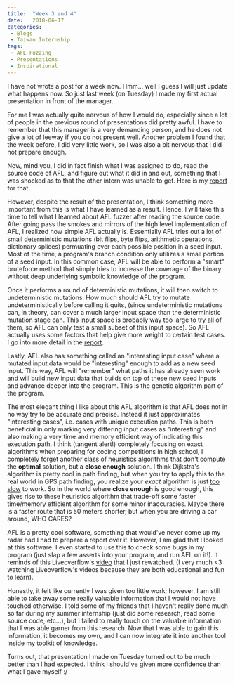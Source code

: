 ```yaml
---
title:  "Week 3 and 4"
date:   2018-06-17
categories:
 - Blogs
 - Taiwan Internship
tags: 
 - AFL Fuzzing
 - Presentations
 - Inspirational
---
```


I have not wrote a post for a week now. Hmm... well I guess I will just update
what happens now. So just last week (on Tuesday) I made my first actual
presentation in front of the manager. 

For me I was actually quite nervous of how I would do, especially since a lot of
people in the previous round of presentations did pretty awful. I have to
remember that this manager is a very demanding person, and he does not give a
lot of leeway if you do not present well. Another problem I found that the week
before, I did very little work, so I was also a bit nervous that I did not
prepare enough. 

Now, mind you, I did in fact finish what I was assigned to do, read the source
code of AFL, and figure out what it did in and out, something that I was shocked
as to that the other intern was unable to get. Here is my [report][1] for that. 

However, despite the result of the presentation, I think something more
important from this is what I have learned as a result. Hence, I will take this
time to tell what I learned about AFL fuzzer after reading the source code.
After going pass the smokes and mirrors of the high level implementation of AFL,
I realized how simple AFL actually is.  Essentially AFL tries out a lot of small
deterministic mutations (bit flips, byte flips, arithmetic operations,
dictionary splices) permuating over each possible position in a seed input. Most
of the time, a program's branch condition only utilizes a small portion of a
seed input. In this common case, AFL will be able to perform a "smart"
bruteforce method that simply tries to increase the coverage of the binary
without deep underlying symbolic knowledge of the program. 

Once it performs a round of deterministic mutations, it will then switch to
undeterministic mutations. How much should AFL try to mutate undeterministically
before calling it quits, (since undeterministic mutations can, in theory, can
cover a much larger input space than the deterministic mutation stage can. This
input space is probably way too large to try all of them, so AFL can only test a
small subset of this input space). So AFL actually uses some factors that help
give more weight to certain test cases. I go into more detail in the
[report][2]. 

Lastly, AFL also has something called an "interesting input case" where a
mutated input data would be "interesting" enough to add as a new seed input.
This way, AFL will "remember" what paths it has already seen work and will build
new input data that builds on top of these new seed inputs and advance deeper
into the program. This is the genetic algorithm part of the program.

The most elegant thing I like about this AFL algorithm is that AFL does not in
no way try to be accurate and precise. Instead it just approximates "interesting
cases", i.e. cases with unique execution paths. This is both beneficial in only
marking very differing input cases as "interesting" and also making a very time
and memory efficient way of indicating this execution path. I think (tangent
alert!) completely focusing on exact algorithms when preparing for coding
competitions in high school, I completely forget another class of heuristics
algorithms that don't compute the **optimal** solution, but a **close enough**
solution. I think Dijkstra's algorithm is pretty cool in path finding, but when
you try to apply this to the real world in GPS path finding, you realize your
*exact* algorithm is just <u>too slow</u> to work. So in the world where **close
enough** is good enough, this gives rise to these heuristics algorithm that
trade-off some faster time/memory efficient algorithm for some minor
inaccuracies. Maybe there is a faster route that is 50 meters shorter, but when
you are driving a car around, WHO CARES?

AFL is a pretty cool software, something that would've never come up my radar
had I had to prepare a report over it. However, I am glad that I looked at this
software. I even started to use this to check some bugs in my program (just slap
a few asserts into your program, and run AFL on it!). It reminds of this
Liveoverflow's [video][3] that I just rewatched. (I very much <3 watching
Liveoverflow's videos because they are both educational and fun to learn). 

Honestly, it felt like currently I was given too little work; however, I am
still able to take away some really valuable information that I would not have
touched otherwise. I told some of my friends that I haven't really done much so
far during my summer internship (just did some research, read some source code,
etc...), but I failed to really touch on the valuable information that I was
able garner from this research. Now that I was able to gain this information, it
becomes my own, and I can now integrate it into another tool inside my toolkit
of knowledge.

Turns out, that presentation I made on Tuesday turned out to be much better than
I had expected. I think I should've given more confidence than what I gave
myself :/

[1]: https://gist.github.com/theKidOfArcrania/b911fa586ef9b6ddcd1303c169cb5269
[2]: https://gist.github.com/theKidOfArcrania/b911fa586ef9b6ddcd1303c169cb5269#performance-score
[3]: https://www.youtube.com/watch?v=2TofunAI6fU
